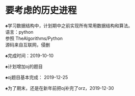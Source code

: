 # 要考虑的历史进程
♠学习数据结构中，计划期中之前实现所有常用数据结构和算法。</br>
语言：python  
参照 TheAlgorithms/Python </br>
源码来自互联网，侵删  
  
♠完成时间：2019-10-10  
  
♠计划增加oj的题目

♠oj题目基本完成： 2019-12-25

♠为了期末，还是在新年前把oj补完了orz，2019-12-30
